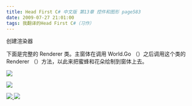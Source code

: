 ```yaml
---
title: Head First C# 中文版 第13章 控件和图形 page583
date: 2009-07-27 21:01:00
tags: 我翻译的Head First C#（习作）
---
```

创建渲染器

  

下面是完整的  Renderer  类。主窗体在调用  World.Go  （）之后调用这个类的  Renderer
（）方法，以此来把蜜蜂和花朵绘制到窗体上去。

  

![](https://p-blog.csdn.net/images/p_blog_csdn_net/cuipengfei1/EntryImages/20090727/2009-07-27_20-45-27.jpg)

![](https://p-blog.csdn.net/images/p_blog_csdn_net/cuipengfei1/EntryImages/20090727/2009-07-27_20-45-41.jpg)



[ ![](https://profile.csdnimg.cn/5/2/5/3_cuipengfei1)
![](https://g.csdnimg.cn/static/user-reg-year/1x/11.png)
](https://blog.csdn.net/cuipengfei1)





